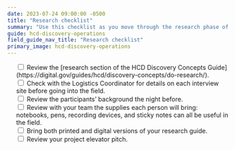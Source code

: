 ```yaml
---
date: 2023-07-24 09:00:00 -0500
title: "Research checklist"
summary: "Use this checklist as you move through the research phase of your project."
guide: hcd-discovery-operations
field_guide_nav_title: "Research checklist"
primary_image: hcd-discovery-operations
---
```

<div style="margin-left: 20px">
<input type="checkbox">
Review the [research section of the HCD Discovery Concepts Guide](https://digital.gov/guides/hcd/discovery-concepts/do-research/).
</input><br>
<input type="checkbox">
Check with the Logistics Coordinator for details on each interview site before going into the field.
</input><br>
<input type="checkbox">
Review the participants’ background the night before.
</input><br>
<input type="checkbox">
Review with your team the supplies each person will bring: notebooks, pens, recording devices, and sticky notes can all be useful in the field.
</input><br>
<input type="checkbox">
Bring both printed and digital versions of your research guide.
</input><br>
<input type="checkbox">
Review your project elevator pitch.
</input>
</div>